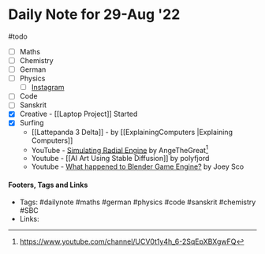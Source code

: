 # Daily Note for 29-Aug '22
#todo
- [ ] Maths
- [ ] Chemistry
- [ ] German
- [ ] Physics
	- [ ] [Instagram](https://www.instagram.com/physics.infographics/)
- [ ] Code
- [ ] Sanskrit
- [x] Creative - [[Laptop Project]] Started
- [x] Surfing
	-  [[Lattepanda 3 Delta]] - by [[ExplainingComputers |Explaining Computers]]
	- YouTube - [Simulating Radial Engine](https://www.youtube.com/watch?v=WPCMNnM6D0k) by AngeTheGreat[^1]
	- Youtube - [[AI Art Using Stable Diffusion]] by polyfjord
	- Youtube - [What happened to Blender Game Engine?](https://www.youtube.com/watch?v=FD3VL8ydJAE) by Joey Sco
#### Footers, Tags and Links
- Tags: #dailynote #maths #german #physics #code #sanskrit #chemistry #SBC 
- Links: 

[^1]: https://www.youtube.com/channel/UCV0t1y4h_6-2SqEpXBXgwFQ